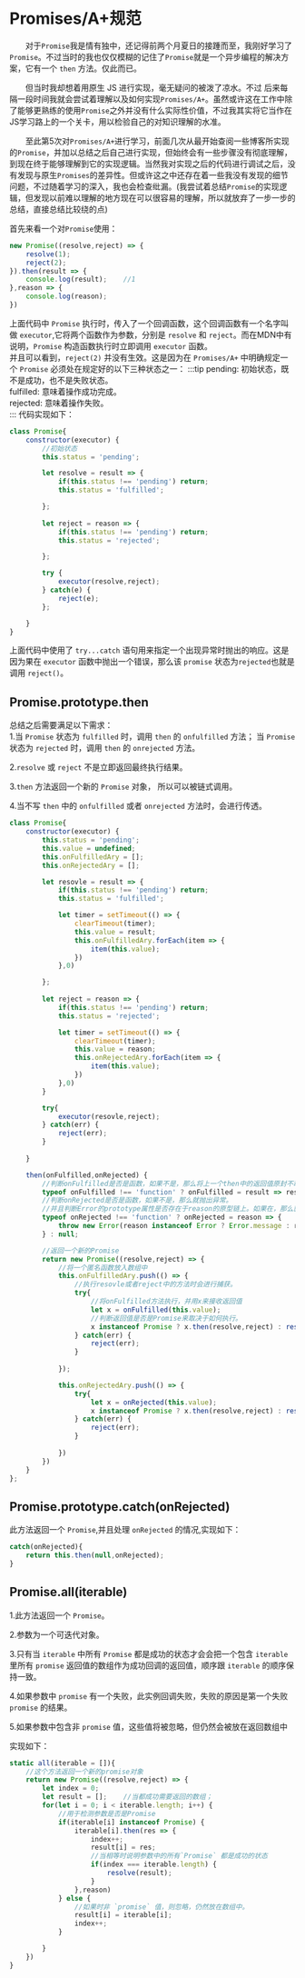 # Promises/A+规范
&emsp;&emsp;对于`Promise`我是情有独中，还记得前两个月夏日的接踵而至，我刚好学习了`Promise`。不过当时的我也仅仅模糊的记住了`Promise`就是一个异步编程的解决方案，它有一个 `then` 方法。仅此而已。 

&emsp;&emsp;但当时我却想着用原生 JS 进行实现，毫无疑问的被泼了凉水。不过   后来每隔一段时间我就会尝试着理解以及如何实现`Promises/A+`。虽然或许这在工作中除了能够更熟练的使用`Promise`之外并没有什么实际性价值，不过我其实将它当作在JS学习路上的一个关卡，用以检验自己的对知识理解的水准。  

&emsp;&emsp;至此第5次对`Promises/A+`进行学习，前面几次从最开始查阅一些博客所实现的`Promise`，并加以总结之后自己进行实现，但始终会有一些步骤没有彻底理解，到现在终于能够理解到它的实现逻辑。当然我对实现之后的代码进行调试之后，没有发现与原生`Promises`的差异性。但或许这之中还存在着一些我没有发现的细节问题，不过随着学习的深入，我也会检查纰漏。(我尝试着总结`Promise`的实现逻辑，但发现以前难以理解的地方现在可以很容易的理解，所以就放弃了一步一步的总结，直接总结比较绕的点)

首先来看一个对`Promise`使用：
```js
new Promise((resolve,reject) => {
    resolve(1);
    reject(2);
}).then(result => {
    console.log(result);    //1
},reason => {
    console.log(reason);
})
```
上面代码中 `Promise` 执行时，传入了一个回调函数，这个回调函数有一个名字叫做 `executor`,它将两个函数作为参数，分别是 `resolve` 和  `reject`。而在MDN中有说明，`Promise` 构造函数执行时立即调用 `executor` 函数。   
并且可以看到，`reject(2)` 并没有生效。这是因为在 `Promises/A+` 中明确规定一个 `Promise` 必须处在规定好的以下三种状态之一： 
:::tip
pending: 初始状态，既不是成功，也不是失败状态。  
fulfilled: 意味着操作成功完成。  
rejected: 意味着操作失败。  
:::
代码实现如下：
```js
class Promise{
    constructor(executor) {
        //初始状态
        this.status = 'pending';

        let resolve = result => {
            if(this.status !== 'pending') return;
            this.status = 'fulfilled';

        };
        
        let reject = reason => {
            if(this.status !== 'pending') return;
            this.status = 'rejected';

        };

        try {
            executor(resolve,reject);
        } catch(e) {
            reject(e);
        };

    }
}
```
上面代码中使用了 `try...catch` 语句用来指定一个出现异常时抛出的响应。这是因为果在 `executor` 函数中抛出一个错误，那么该 `promise` 状态为`rejected`也就是调用 `reject()`。


## Promise.prototype.then
总结之后需要满足以下需求：  
1.当 `Promise` 状态为 `fulfilled` 时，调用 `then` 的 `onfulfilled` 方法；
当 `Promise` 状态为 `rejected` 时，调用 `then` 的 `onrejected` 方法。

2.`resolve` 或 `reject` 不是立即返回最终执行结果。  

3.`then` 方法返回一个新的 `Promise` 对象， 所以可以被链式调用。

4.当不写 `then` 中的 `onfulfilled` 或者 `onrejected` 方法时，会进行传透。
```js
class Promise{
    constructor(executor) {
        this.status = 'pending';
        this.value = undefined;
        this.onFulfilledAry = [];
        this.onRejectedAry = [];

        let resovle = result => {
            if(this.status !== 'pending') return;
            this.status = 'fulfilled';

            let timer = setTimeout(() => {
                clearTimeout(timer);
                this.value = result;
                this.onFulfilledAry.forEach(item => {
                    item(this.value);
                })
            },0)

        };
        
        let reject = reason => {
            if(this.status !== 'pending') return;
            this.status = 'rejected';

            let timer = setTimeout(() => {
                clearTimeout(timer);
                this.value = reason;
                this.onRejectedAry.forEach(item => {
                    item(this.value);
                })
            },0)
        }

        try{
            executor(resovle,reject);
        } catch(err) {
            reject(err);
        }
        
    }

    then(onFulfilled,onRejected) {
        //判断onFulfilled是否是函数，如果不是，那么将上一个then中的返回值原封不动的返回出去。
        typeof onFulfilled !== 'function' ? onFulfilled = result => result : null;
        //判断onRejected是否是函数，如果不是，那么就抛出异常。
        //并且判断Error的prototype属性是否存在于reason的原型链上。如果在，那么就将异常信息抛出
        typeof onRejected !== 'function' ? onRejected = reason => {
            throw new Error(reason instanceof Error ? Error.message : reason);
        } : null;

        //返回一个新的Promise
        return new Promise((resolve,reject) => {
            //将一个匿名函数放入数组中
            this.onFulfilledAry.push(() => {
                //执行resovle或者reject中的方法时会进行捕获。
                try{
                    //将onFulfilled方法执行，并用x来接收返回值
                    let x = onFulfilled(this.value);
                    //判断返回值是否是Promise来取决于如何执行。
                    x instanceof Promise ? x.then(resolve,reject) : resolve(x);
                } catch(err) {
                    reject(err);
                }
                
            });

            this.onRejectedAry.push(() => {
                try{
                    let x = onRejected(this.value);
                    x instanceof Promise ? x.then(resolve,reject) : resolve(x);
                } catch(err) {
                    reject(err);
                }
                
            })
        })
    }
};
```

## Promise.prototype.catch(onRejected)
此方法返回一个 `Promise`,并且处理 `onRejected` 的情况,实现如下：
```js
catch(onRejected){
    return this.then(null,onRejected);
}
```

## Promise.all(iterable)
1.此方法返回一个 `Promise`。

2.参数为一个可迭代对象。

3.只有当 `iterable` 中所有 `Promise` 都是成功的状态才会会把一个包含 `iterable` 里所有 `promise` 返回值的数组作为成功回调的返回值，顺序跟 `iterable` 的顺序保持一致。

4.如果参数中  `promise` 有一个失败，此实例回调失败，失败的原因是第一个失败 `promise` 的结果。

5.如果参数中包含非 `promise` 值，这些值将被忽略，但仍然会被放在返回数组中

实现如下：
```js
static all(iterable = []){
    //这个方法返回一个新的promise对象
    return new Promise((resolve,reject) => {
        let index = 0; 
        let result = [];    //当都成功需要返回的数组；
        for(let i = 0; i < iterable.length; i++) {
            //用于检测参数是否是Promise
            if(iterable[i] instanceof Promise) {
                iterable[i].then(res => {
                    index++;
                    result[i] = res;
                    //当相等时说明参数中的所有`Promise` 都是成功的状态
                    if(index === iterable.length) {
                        resolve(result);
                    }
                },reason)
            } else {
                //如果时非 `promise` 值，则忽略，仍然放在数组中。
                result[i] = iterable[i];
                index++;
            }

        }
    })
}
```
